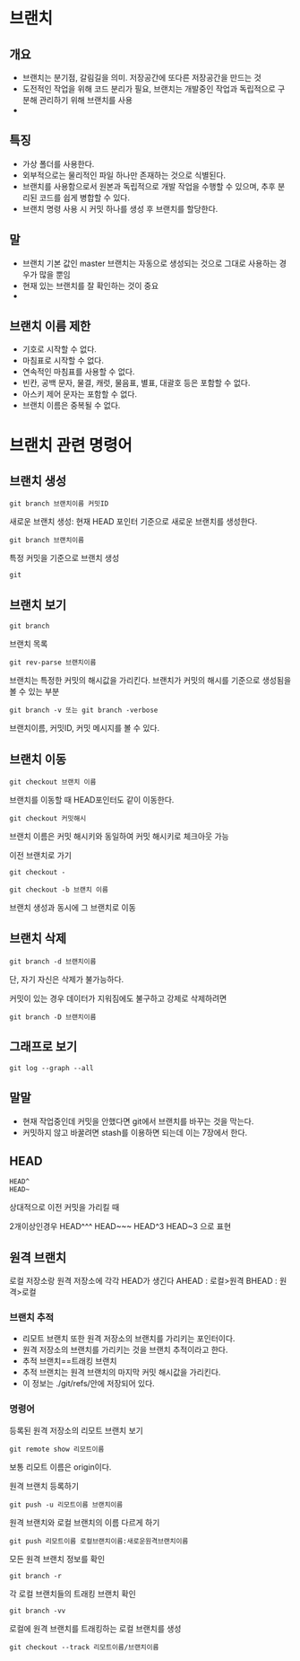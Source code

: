 ﻿브랜치
=
## 개요
- 브랜치는 분기점, 갈림길을 의미. 저장공간에 또다른 저장공간을 만드는 것
- 도전적인 작업을 위해 코드 분리가 필요, 브랜치는 개발중인 작업과 독립적으로 구분해 관리하기 위해 브랜치를 사용 
- 
## 특징
- 가상 폴더를 사용한다.
- 외부적으로는 물리적인 파일 하나만 존재하는 것으로 식별된다.
- 브랜치를 사용함으로서 원본과 독립적으로 개발 작업을 수행할 수 있으며, 추후 분리된 코드를 쉽게 병합할 수 있다.
- 브랜치 명령 사용 시 커밋 하나를 생성 후 브랜치를 할당한다.

## 말
- 브랜치 기본 값인 master 브랜치는 자동으로 생성되는 것으로 그대로 사용하는 경우가 많을 뿐임
- 현재 있는 브랜치를 잘 확인하는 것이 중요
- 



## 브랜치 이름 제한
- 기호로 시작할 수 없다.
- 마침표로 시작할 수 없다.
- 연속적인 마침표를 사용할 수 없다.
- 빈칸, 공백 문자, 물결, 캐럿, 물음표, 별표, 대괄호 등은 포함할 수 없다.
- 아스키 제어 문자는 포함할 수 없다.
- 브랜치 이름은 중복될 수 없다.

# 브랜치 관련 명령어
## 브랜치 생성
```
git branch 브랜치이름 커밋ID 
```
새로운 브랜치 생성: 현재 HEAD 포인터 기준으로 새로운 브랜치를 생성한다.
```
git branch 브랜치이름
```
특정 커밋을 기준으로 브랜치 생성

```
git 
```
## 브랜치 보기
```
git branch
```
브랜치 목록 
```
git rev-parse 브랜치이름
```
브랜치는 특정한 커밋의 해시값을 가리킨다. 브랜치가 커밋의 해시를 기준으로 생성됨을 볼 수 있는 부분
```
git branch -v 또는 git branch -verbose
```
브랜치이름, 커밋ID, 커밋 메시지를 볼 수 있다.

## 브랜치 이동
```
git checkout 브랜치 이름
```
브랜치를 이동할 때 HEAD포인터도 같이 이동한다.
```
git checkout 커밋해시
```
브랜치 이름은 커밋 해시키와 동일하여 커밋 해시키로 체크아웃 가능

이전 브랜치로 가기
```
git checkout -
```

```
git checkout -b 브랜치 이름
```
브랜치 생성과 동시에 그 브랜치로 이동

## 브랜치 삭제
```
git branch -d 브랜치이름
```
단, 자기 자신은 삭제가 불가능하다.

커밋이 있는 경우 데이터가 지워짐에도 불구하고 강제로 삭제하려면
```
git branch -D 브랜치이름
```

## 그래프로 보기
```
git log --graph --all
```

## 말말
- 현재 작업중인데 커밋을 안했다면 git에서 브랜치를 바꾸는 것을 막는다.
- 커밋하지 않고 바꿀려면 stash를 이용하면 되는데 이는 7장에서 한다.


## HEAD

	HEAD^
	HEAD~
 상대적으로 이전 커밋을 가리킬 때

2개이상인경우
	HEAD^^^
	HEAD~~~
	HEAD^3
	HEAD~3
으로 표현



## 원격 브랜치
로컬 저장소랑 원격 저장소에 각각 HEAD가 생긴다
AHEAD : 로컬>원격
BHEAD : 원격>로컬

### 브랜치 추적
- 리모트 브랜치 또한 원격 저장소의 브랜치를 가리키는 포인터이다.
- 원격 저장소의 브랜치를 가리키는 것을 브랜치 추적이라고 한다.
- 추적 브랜치==트래킹 브랜치
- 추적 브랜치는 원격 브랜치의 마지막 커밋 해시값을 가리킨다.
- 이 정보는 ./git/refs/안에 저장되어 있다.
### 명령어 
등록된 원격 저장소의 리모트 브랜치 보기
```
git remote show 리모트이름
```
보통 리모트 이름은 origin이다.

원격 브랜치 등록하기
```
git push -u 리모트이름 브랜치이름
```
원격 브랜치와 로컬 브랜치의 이름 다르게 하기
```
git push 리모트이름 로컬브랜치이름:새로운원격브랜치이름
```
모든 원격 브랜치 정보를 확인
```
git branch -r
```
각 로컬 브랜치들의 트래킹 브랜치 확인
```
git branch -vv
```

로컬에 원격 브랜치를 트래킹하는 로컬 브랜치를 생성
```
git checkout --track 리모트이름/브랜치이름
```
<!--
브랜치 패치
```
git merge 리모트이름/브랜치이름
```
병합은 아직
패치된 브랜치를 병합하지 않고 테스트만 하고 싶을 때
-->



